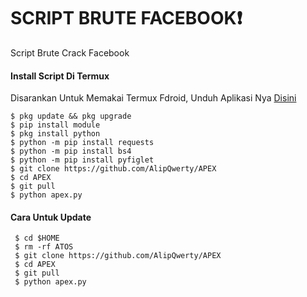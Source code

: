 # SCRIPT BRUTE FACEBOOK❗
Script Brute Crack Facebook 

#### Install Script Di Termux
 Disarankan Untuk Memakai Termux Fdroid, Unduh Aplikasi Nya [Disini](https://f-droid.org/repo/com.termux_118.apk)
 ```
 $ pkg update && pkg upgrade
 $ pip install module
 $ pkg install python
 $ python -m pip install requests
 $ python -m pip install bs4
 $ python -m pip install pyfiglet
 $ git clone https://github.com/AlipQwerty/APEX
 $ cd APEX
 $ git pull
 $ python apex.py
 ```
#### Cara Untuk Update
 ```
  $ cd $HOME
  $ rm -rf ATOS
  $ git clone https://github.com/AlipQwerty/APEX
  $ cd APEX
  $ git pull
  $ python apex.py

